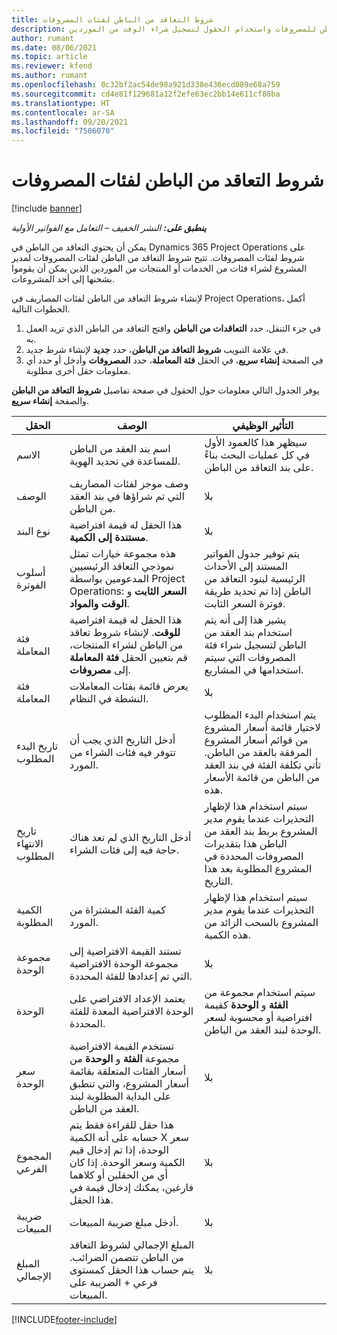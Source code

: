 ```yaml
---
title: شروط التعاقد من الباطن لفئات المصروفات
description: يوضح هذا الموضوع كيفية تسجيل شروط التعاقد من الباطن للمصروفات واستخدام الحقول لتسجيل شراء الوقت من الموردين.
author: rumant
ms.date: 08/06/2021
ms.topic: article
ms.reviewer: kfend
ms.author: rumant
ms.openlocfilehash: 0c32bf2ac54de98a921d338e436ecd089e68a759
ms.sourcegitcommit: cd4e81f129681a12f2efe63ec2bb14e611cf88ba
ms.translationtype: HT
ms.contentlocale: ar-SA
ms.lasthandoff: 09/20/2021
ms.locfileid: "7506070"
---
```

#  <a name="subcontract-lines-for-expense-categories"></a>شروط التعاقد من الباطن لفئات المصروفات

[!include [banner](../../includes/dataverse-preview.md)]

_**ينطبق على:** النشر الخفيف – التعامل مع الفواتير الأولية_

يمكن أن يحتوي التعاقد من الباطن في Dynamics 365 Project Operations على شروط لفئات المصروفات. تتيح شروط التعاقد من الباطن لفئات المصروفات لمدير المشروع لشراء فئات من الخدمات أو المنتجات من الموردين الذين يمكن أن يقوموا بشحنها إلى أحد المشروعات.

لإنشاء شروط التعاقد من الباطن لفئات المصاريف في Project Operations، أكمل الخطوات التالية.

1. في جزء التنقل، حدد **التعاقدات من الباطن** وافتح التعاقد من الباطن الذي تريد العمل به.
2. في علامة التبويب **شروط التعاقد من الباطن**، حدد **جديد** لإنشاء شرط جديد.
3. في الصفحة **إنشاء سريع**، في الحقل **فئة المعاملة**، حدد **المصروفات** وأدخل أو حدد أي معلومات حقل أخرى مطلوبة.

يوفر الجدول التالي معلومات حول الحقول في صفحة تفاصيل **شروط التعاقد من الباطن** والصفحة **إنشاء سريع**.

| **الحقل** | **الوصف** | **التأثير الوظيفي** |
| --- | --- | --- |
| الاسم  | اسم بند العقد من الباطن للمساعدة في تحديد الهوية. | سيظهر هذا كالعمود الأول في كل عمليات البحث بناءً على بند التعاقد من الباطن. |
| الوصف  | وصف موجز لفئات المصاريف التي تم شراؤها في بند العقد من الباطن. | ‏‫بلا |
|نوع البند | هذا الحقل له قيمة افتراضية **مستندة إلى الكمية**. |‏‫بلا |
| أسلوب الفوترة | هذه مجموعة خيارات تمثل نموذجي التعاقد الرئيسيين المدعومين بواسطة Project Operations: **السعر الثابت** و **الوقت والمواد**. | يتم توفير جدول الفواتير المستند إلى الأحداث الرئيسية لبنود التعاقد من الباطن إذا تم تحديد طريقة فوترة السعر الثابت. |
| فئة المعاملة | هذا الحقل له قيمة افتراضية **للوقت**. لإنشاء شروط تعاقد من الباطن لشراء المنتجات، قم بتعيين الحقل **فئة المعاملة** إلى **مصروفات**.  | يشير هذا إلى أنه يتم استخدام بند العقد من الباطن لتسجيل شراء فئة المصروفات التي سيتم استخدامها في المشاريع. |
| فئة المعاملة | يعرض قائمة بفئات المعاملات النشطة في النظام. |‏‫بلا |
| تاريخ البدء المطلوب | أدخل التاريخ الذي يجب أن تتوفر فيه فئات الشراء من المورد. | يتم استخدام البدء المطلوب لاختيار قائمة أسعار المشروع من قوائم أسعار المشروع المرفقة بالعقد من الباطن. تأتي تكلفة الفئة في بند العقد من الباطن من قائمة الأسعار هذه. |
| تاريخ الانتهاء المطلوب | أدخل التاريخ الذي لم تعد هناك حاجة فيه إلى فئات الشراء. | سيتم استخدام هذا لإظهار التحذيرات عندما يقوم مدير المشروع بربط بند العقد من الباطن هذا بتقديرات المصروفات المحددة في المشروع المطلوبة بعد هذا التاريخ. |
| الكمية المطلوبة | كمية الفئة المشتراة من المورد. | سيتم استخدام هذا لإظهار التحذيرات عندما يقوم مدير المشروع بالسحب الزائد من هذه الكمية.|
| ‏‫مجموعة الوحدة‬ | تستند القيمة الافتراضية إلى مجموعة الوحدة الافتراضية التي تم إعدادها للفئة المحددة. |‏‫بلا |
| الوحدة | يعتمد الإعداد الافتراضي على الوحدة الافتراضية المعدة للفئة المحددة.  | سيتم استخدام مجموعة من **الفئة** و **الوحدة** كقيمة افتراضية أو محسوبة لسعر الوحدة لبند العقد من الباطن.  |
| سعر الوحدة | تستخدم القيمة الافتراضية مجموعة **الفئة** و **الوحدة** من أسعار الفئات المتعلقة بقائمة أسعار المشروع، والتي تنطبق على البداية المطلوبة لبند العقد من الباطن. |‏‫بلا |
| المجموع الفرعي | هذا حقل للقراءة فقط يتم حسابه على أنه الكمية X سعر الوحدة، إذا تم إدخال قيم الكمية وسعر الوحدة. إذا كان أي من الحقلين أو كلاهما فارغين، يمكنك إدخال قيمة في هذا الحقل. |‏‫بلا |
| ضريبة المبيعات | أدخل مبلغ ضريبة المبيعات. |‏‫بلا |
| ‏‫المبلغ الإجمالي | المبلغ الإجمالي لشروط التعاقد من الباطن تتضمن الضرائب. يتم حساب هذا الحقل كمستوى فرعي + الضريبة على المبيعات. |‏‫بلا |


[!INCLUDE[footer-include](../../includes/footer-banner.md)]
